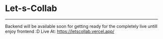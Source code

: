 ﻿# Let-s-Collab
***
Backend will be available soon for getting ready for the completely live untill enjoy frontend :D
Live At: https://letscollab.vercel.app/
